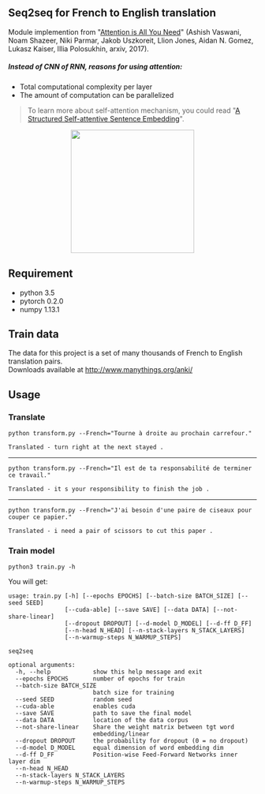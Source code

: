 ## Seq2seq for French to English translation
Module implemention from "[Attention is All You Need](https://arxiv.org/abs/1706.03762)" (Ashish Vaswani, Noam Shazeer, Niki Parmar, Jakob Uszkoreit, Llion Jones, Aidan N. Gomez, Lukasz Kaiser, Illia Polosukhin, arxiv, 2017).

##### Instead of CNN of RNN, reasons for using attention:
* Total computational complexity per layer
* The amount of computation can be parallelized

> To learn more about self-attention mechanism, you could read "[A Structured Self-attentive Sentence Embedding](https://arxiv.org/abs/1703.03130)".

<p align="center">
<img src="http://imgur.com/1krF2R6.png" width="250">
</p>

## Requirement
* python 3.5
* pytorch 0.2.0
* numpy 1.13.1

## Train data
The data for this project is a set of many thousands of French to English translation pairs. <br>
Downloads available at http://www.manythings.org/anki/

## Usage

### Translate

```
python transform.py --French="Tourne à droite au prochain carrefour."

Translated - turn right at the next stayed .
```
*****
```
python transform.py --French="Il est de ta responsabilité de terminer ce travail."

Translated - it s your responsibility to finish the job .
```
*****
```
python transform.py --French="J'ai besoin d'une paire de ciseaux pour couper ce papier."

Translated - i need a pair of scissors to cut this paper .
```

### Train model
```
python3 train.py -h
```

You will get:

```
usage: train.py [-h] [--epochs EPOCHS] [--batch-size BATCH_SIZE] [--seed SEED]
                [--cuda-able] [--save SAVE] [--data DATA] [--not-share-linear]
                [--dropout DROPOUT] [--d-model D_MODEL] [--d-ff D_FF]
                [--n-head N_HEAD] [--n-stack-layers N_STACK_LAYERS]
                [--n-warmup-steps N_WARMUP_STEPS]

seq2seq

optional arguments:
  -h, --help            show this help message and exit
  --epochs EPOCHS       number of epochs for train
  --batch-size BATCH_SIZE
                        batch size for training
  --seed SEED           random seed
  --cuda-able           enables cuda
  --save SAVE           path to save the final model
  --data DATA           location of the data corpus
  --not-share-linear    Share the weight matrix between tgt word
                        embedding/linear
  --dropout DROPOUT     the probability for dropout (0 = no dropout)
  --d-model D_MODEL     equal dimension of word embedding dim
  --d-ff D_FF           Position-wise Feed-Forward Networks inner layer dim
  --n-head N_HEAD
  --n-stack-layers N_STACK_LAYERS
  --n-warmup-steps N_WARMUP_STEPS
```

